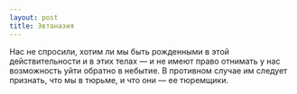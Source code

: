 ```yaml
---
layout: post
title: Эвтаназия
---
```


Нас не спросили, хотим ли мы быть рожденными в этой действительности и в этих телах — и не имеют право отнимать у нас возможность уйти обратно в небытие. В противном случае им следует признать, что мы в тюрьме, и что они — ее тюремщики.